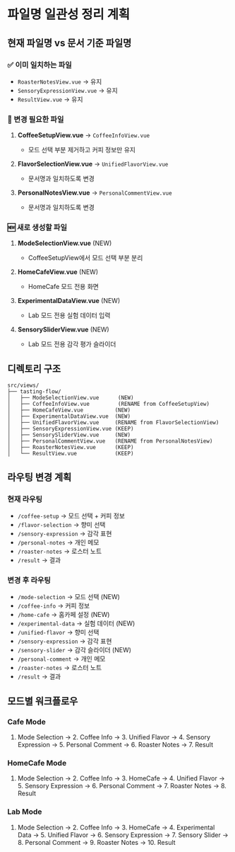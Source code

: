# 파일명 일관성 정리 계획

## 현재 파일명 vs 문서 기준 파일명

### ✅ 이미 일치하는 파일
- `RoasterNotesView.vue` → 유지
- `SensoryExpressionView.vue` → 유지
- `ResultView.vue` → 유지

### 🔄 변경 필요한 파일
1. **CoffeeSetupView.vue** → `CoffeeInfoView.vue`
   - 모드 선택 부분 제거하고 커피 정보만 유지
   
2. **FlavorSelectionView.vue** → `UnifiedFlavorView.vue`
   - 문서명과 일치하도록 변경

3. **PersonalNotesView.vue** → `PersonalCommentView.vue`
   - 문서명과 일치하도록 변경

### 🆕 새로 생성할 파일
1. **ModeSelectionView.vue** (NEW)
   - CoffeeSetupView에서 모드 선택 부분 분리

2. **HomeCafeView.vue** (NEW)
   - HomeCafe 모드 전용 화면

3. **ExperimentalDataView.vue** (NEW)
   - Lab 모드 전용 실험 데이터 입력

4. **SensorySliderView.vue** (NEW)
   - Lab 모드 전용 감각 평가 슬라이더

## 디렉토리 구조

```
src/views/
├── tasting-flow/
│   ├── ModeSelectionView.vue      (NEW)
│   ├── CoffeeInfoView.vue         (RENAME from CoffeeSetupView)
│   ├── HomeCafeView.vue          (NEW)
│   ├── ExperimentalDataView.vue  (NEW)
│   ├── UnifiedFlavorView.vue     (RENAME from FlavorSelectionView)
│   ├── SensoryExpressionView.vue (KEEP)
│   ├── SensorySliderView.vue     (NEW)
│   ├── PersonalCommentView.vue   (RENAME from PersonalNotesView)
│   ├── RoasterNotesView.vue      (KEEP)
│   └── ResultView.vue            (KEEP)
```

## 라우팅 변경 계획

### 현재 라우팅
- `/coffee-setup` → 모드 선택 + 커피 정보
- `/flavor-selection` → 향미 선택
- `/sensory-expression` → 감각 표현
- `/personal-notes` → 개인 메모
- `/roaster-notes` → 로스터 노트
- `/result` → 결과

### 변경 후 라우팅
- `/mode-selection` → 모드 선택 (NEW)
- `/coffee-info` → 커피 정보
- `/home-cafe` → 홈카페 설정 (NEW)
- `/experimental-data` → 실험 데이터 (NEW)
- `/unified-flavor` → 향미 선택
- `/sensory-expression` → 감각 표현
- `/sensory-slider` → 감각 슬라이더 (NEW)
- `/personal-comment` → 개인 메모
- `/roaster-notes` → 로스터 노트
- `/result` → 결과

## 모드별 워크플로우

### Cafe Mode
1. Mode Selection → 2. Coffee Info → 3. Unified Flavor → 4. Sensory Expression → 5. Personal Comment → 6. Roaster Notes → 7. Result

### HomeCafe Mode
1. Mode Selection → 2. Coffee Info → 3. HomeCafe → 4. Unified Flavor → 5. Sensory Expression → 6. Personal Comment → 7. Roaster Notes → 8. Result

### Lab Mode
1. Mode Selection → 2. Coffee Info → 3. HomeCafe → 4. Experimental Data → 5. Unified Flavor → 6. Sensory Expression → 7. Sensory Slider → 8. Personal Comment → 9. Roaster Notes → 10. Result